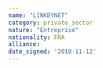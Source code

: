```yaml
---
name: "LINKBYNET"
category: private_sector
nature: "Entreprise"
nationality: FRA
alliance: 
date_signed: '2018-11-12'
---
```

    